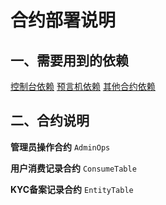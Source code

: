# 合约部署说明
## 一、需要用到的依赖

[控制台依赖](www.github.com/FISCO-BCOS/console)
[预言机依赖](www.github.com/WeBankBlockchain/Truora-Service/contracts)
[其他合约依赖](www.github.com/openZeppelin/openzeppelin-contracts)

## 二、合约说明
**管理员操作合约** ``AdminOps`` 

**用户消费记录合约** ``ConsumeTable``

**KYC备案记录合约** ``EntityTable``
